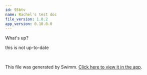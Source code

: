 ```yaml
---
id: 95btv
name: Rachel's test doc
file_version: 1.0.2
app_version: 0.10.0-0
---
```


What's up?

this is not up-to-date




<br/>

This file was generated by Swimm. [Click here to view it in the app](https://app.swimm.io/repos/Z2l0aHViJTNBJTNBSHlkcmElM0ElM0FyYWNoZWwxMzMxOTk=/docs/95btv).